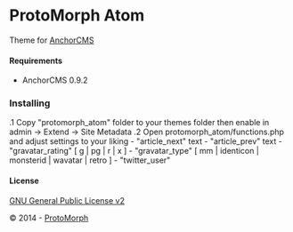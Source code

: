 ProtoMorph Atom
======================

Theme for [AnchorCMS][2]

#### Requirements

- AnchorCMS 0.9.2

### Installing

.1 Copy "protomorph_atom" folder to your themes folder then enable in admin -> Extend -> Site Metadata
.2 Open protomorph_atom/functions.php and adjust settings to your liking
	- "article_next" text
	- "article_prev" text
	- "gravatar_rating" [ g | pg | r | x ]
	- "gravatar_type" [ mm | identicon | monsterid | wavatar | retro ]
	- "twitter_user"

#### License

[GNU General Public License v2][3]

© 2014 - [ProtoMorph][1]

[1]: http://protomorph.tk/
[2]: http://anchorcms.com/
[3]: http://opensource.org/licenses/GPL-2.0
